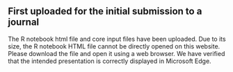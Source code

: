 ## First uploaded for the initial submission to a journal
The R notebook html file and core input files have been uploaded.
Due to its size, the R notebook HTML file cannot be directly opened on this website. Please download the file and open it using a web browser. We have verified that the intended presentation is correctly displayed in Microsoft Edge.
